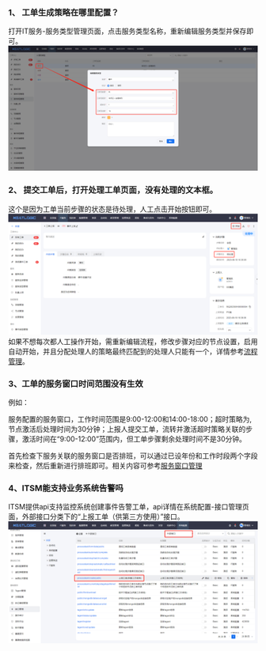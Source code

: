 ### 1、 工单生成策略在哪里配置？
打开IT服务-服务类型管理页面，点击服务类型名称，重新编辑服务类型并保存即可。
![](image/FAQ_1.png)

### 2、 提交工单后，打开处理工单页面，没有处理的文本框。
这个是因为工单当前步骤的状态是待处理，人工点击开始按钮即可。
![](image/FAQ_2.png)
如果不想每次都人工操作开始，需重新编辑流程，修改步骤对应的节点设置，启用自动开始，并且分配处理人的策略最终匹配到的处理人只能有一个，详情参考[流程管理](流程管理/流程管理.md)。

### 3、工单的服务窗口时间范围没有生效
例如：

服务配置的服务窗口，工作时间范围是9:00-12:00和14:00-18:00；超时策略为,节点激活后处理时间为30分钟；上报人提交工单，流转并激活超时策略关联的步骤，激活时间在“9:00-12:00”范围内，但工单步骤剩余处理时间不是30分钟。

首先检查下服务关联的服务窗口是否排班，可以通过已设年份和工作时段两个字段来检查，然后重新进行排班即可。相关内容可参考[服务窗口管理](../100.系统配置/服务窗口管理.md)

### 4、ITSM能支持业务系统告警吗
ITSM提供api支持监控系统创建事件告警工单，api详情在系统配置-接口管理页面，外部接口分类下的“上报工单（供第三方使用）”接口。
![](image/FAQ_4.png)